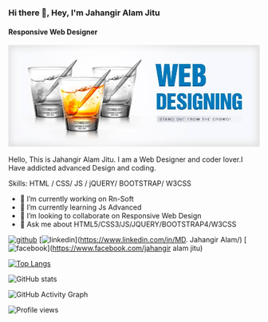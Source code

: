 ### Hi there 👋, Hey, I'm Jahangir Alam Jitu
#### Responsive Web Designer
![Responsive Web Designer](https://github.com/jahangir71/jahangir71/blob/main/web.jpg)

Hello, This is Jahangir Alam Jitu. I am a Web Designer and coder lover.I Have addicted advanced Design and coding.

Skills: HTML / CSS/ JS / jQUERY/ BOOTSTRAP/ W3CSS

- 🔭 I’m currently working on Rn-Soft 
- 🌱 I’m currently learning Js Advanced 
- 👯 I’m looking to collaborate on Responsive Web Design 
- 💬 Ask me about HTML5/CSS3/JS/JQUERY/BOOTSTRAP4/W3CSS 


[<img src='https://cdn.jsdelivr.net/npm/simple-icons@3.0.1/icons/github.svg' alt='github' height='40'>](https://github.com/jahangir71)  [<img src='https://cdn.jsdelivr.net/npm/simple-icons@3.0.1/icons/linkedin.svg' alt='linkedin' height='40'>](https://www.linkedin.com/in/MD. Jahangir Alam/)  [<img src='https://cdn.jsdelivr.net/npm/simple-icons@3.0.1/icons/facebook.svg' alt='facebook' height='40'>](https://www.facebook.com/jahangir alam jitu)  

[![Top Langs](https://github-readme-stats.vercel.app/api/top-langs/?username=jahangir71)](https://github.com/anuraghazra/github-readme-stats)

![GitHub stats](https://github-readme-stats.vercel.app/api?username=jahangir71&show_icons=true)  

![GitHub Activity Graph](https://activity-graph.herokuapp.com/graph?username=jahangir71)  

![Profile views](https://gpvc.arturio.dev/jahangir71)  

